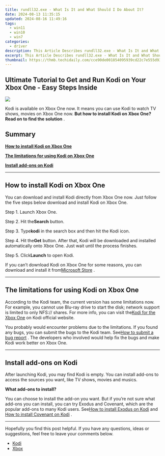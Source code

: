 ```yaml
---
title: rundll32.exe - What Is It and What Should I Do About It?
date: 2024-08-13 11:35:15
updated: 2024-08-16 11:49:16
tags:
  - win11
  - win10
  - win7
categories:
  - driver
description: This Article Describes rundll32.exe - What Is It and What Should I Do About It?
excerpt: This Article Describes rundll32.exe - What Is It and What Should I Do About It?
thumbnail: https://thmb.techidaily.com/cce90de001854095939cd22c7e555d9393bc0bdf8a9fe07be68597eb9b7713ab.jpg
---
```


## Ultimate Tutorial to Get and Run Kodi on Your Xbox One - Easy Steps Inside

![](https://images.drivereasy.com/wp-content/uploads/2018/12/img_5c179121837a0.jpg)

 Kodi is available on Xbox One now. It means you can use Kodi to watch TV shows, movies on Xbox One now. **But how to install Kodi on Xbox One? Read on to find the solution** .

## Summary

**[How to install Kodi on Xbox One](https://tools.techidaily.com/drivereasy/download/)**

**[The limitations for using Kodi on Xbox One](https://tools.techidaily.com/drivereasy/download/)**

**[Install add-ons on Kodi](https://tools.techidaily.com/drivereasy/download/)**

---

## How to install Kodi on Xbox One

 You can download and install Kodi directly from Xbox One now. Just follow the five steps below download and install Kodi on Xbox One.

Step 1\. Launch Xbox One.

 Step 2\. Hit the**Search** button.

 Step 3\. Type**kodi** in the search box and then hit the Kodi icon.

 Step 4\. Hit the**Get** button. After that, Kodi will be downloaded and installed automatically onto Xbox One. Just wait until the process finishes.

 Step 5\. Click**Launch** to open Kodi.

 If you can’t download Kodi on Xbox One for some reasons, you can download and install it from[Microsoft Store](https://www.microsoft.com/en-us/p/kodi/9nblggh4t892#activetab=pivot:overviewtab) .

---

## The limitations for using Kodi on Xbox One

 According to the Kodi team, the current version has some limitations now. For example, you cannot use Blu-ray drive to start the disk; network support is limited to only NFS:// shares. For more info, you can visit the[Kodi for the Xbox One](https://kodi.tv/article/kodi-xbox-one) on Kodi official website.

 You probably would encounter problems due to the limitations. If you found any bugs, you can submit the bugs to the Kodi team. See[How to submit a bug report](https://kodi.wiki/view/HOW-TO:Submit%5Fa%5Fbug%5Freport) . The developers who involved would help fix the bugs and make Kodi work better on Xbox One.

---

## Install add-ons on Kodi

 After launching Kodi, you may find Kodi is empty. You can install add-ons to access the sources you want, like TV shows, movies and musics.

**What add-ons to install?**

 You can choose to install the add-on you want. But if you’re not sure what add-ons you can install, you can try Exodus and Covenant, which are the popular add-ons to many Kodi users. See[How to install Exodus on Kodi](https://tools.techidaily.com/drivereasy/download/) and [How to install Covenant on Kodi](https://tools.techidaily.com/drivereasy/download/) .

---

 Hopefully you find this post helpful. If you have any questions, ideas or suggestions, feel free to leave your comments below.

* [Kodi](https://tools.techidaily.com/drivereasy/download/)
* [Xbox](https://tools.techidaily.com/drivereasy/download/)

<ins class="adsbygoogle"
     style="display:block"
     data-ad-format="autorelaxed"
     data-ad-client="ca-pub-7571918770474297"
     data-ad-slot="1223367746"></ins>



<ins class="adsbygoogle"
     style="display:block"
     data-ad-client="ca-pub-7571918770474297"
     data-ad-slot="8358498916"
     data-ad-format="auto"
     data-full-width-responsive="true"></ins>
